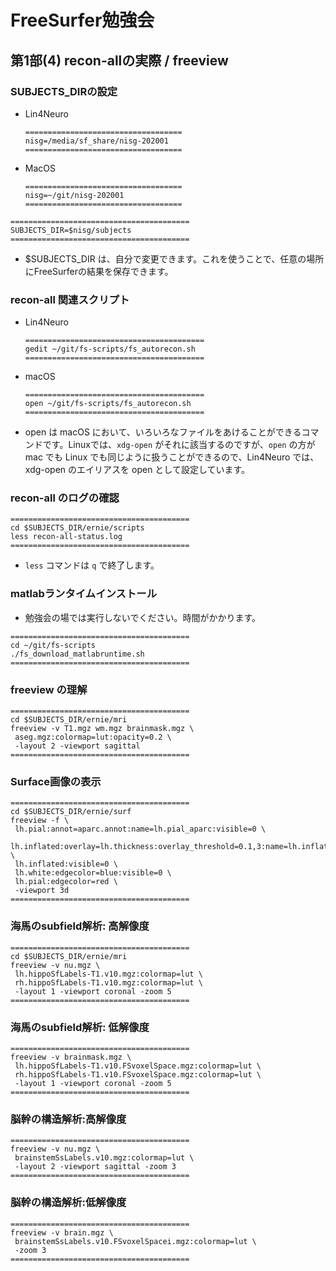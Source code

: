 # FreeSurfer勉強会

## 第1部(4) recon-allの実際 / freeview

### SUBJECTS_DIRの設定

- Lin4Neuro

	```
	===================================
	nisg=/media/sf_share/nisg-202001
	===================================
	```

- MacOS

	```
	===================================
	nisg=~/git/nisg-202001
	===================================
	```


```
========================================
SUBJECTS_DIR=$nisg/subjects
========================================
```

- $SUBJECTS_DIR は、自分で変更できます。これを使うことで、任意の場所にFreeSurferの結果を保存できます。


### recon-all 関連スクリプト

- Lin4Neuro

	```
	========================================
	gedit ~/git/fs-scripts/fs_autorecon.sh
	========================================
	```

- macOS

	```
	========================================
	open ~/git/fs-scripts/fs_autorecon.sh
	========================================
	```

- open は macOS において、いろいろなファイルをあけることができるコマンドです。Linuxでは、`xdg-open` がそれに該当するのですが、`open` の方が mac でも Linux でも同じように扱うことができるので、Lin4Neuro では、xdg-open のエイリアスを open として設定しています。

### recon-all のログの確認

```
========================================
cd $SUBJECTS_DIR/ernie/scripts
less recon-all-status.log
========================================
```

- `less` コマンドは `q` で終了します。


### matlabランタイムインストール

- 勉強会の場では実行しないでください。時間がかかります。

```
========================================
cd ~/git/fs-scripts
./fs_download_matlabruntime.sh
========================================
```


### freeview の理解

```
========================================
cd $SUBJECTS_DIR/ernie/mri
freeview -v T1.mgz wm.mgz brainmask.mgz \
 aseg.mgz:colormap=lut:opacity=0.2 \
 -layout 2 -viewport sagittal
========================================
```


### Surface画像の表示

```
========================================
cd $SUBJECTS_DIR/ernie/surf
freeview -f \
 lh.pial:annot=aparc.annot:name=lh.pial_aparc:visible=0 \
 lh.inflated:overlay=lh.thickness:overlay_threshold=0.1,3:name=lh.inflated_thickness:visible=0 \
 lh.inflated:visible=0 \
 lh.white:edgecolor=blue:visible=0 \
 lh.pial:edgecolor=red \
 -viewport 3d
========================================
```


### 海馬のsubfield解析: 高解像度

```
========================================
cd $SUBJECTS_DIR/ernie/mri
freeview -v nu.mgz \
 lh.hippoSfLabels-T1.v10.mgz:colormap=lut \
 rh.hippoSfLabels-T1.v10.mgz:colormap=lut \
 -layout 1 -viewport coronal -zoom 5
========================================
```


### 海馬のsubfield解析: 低解像度

```
========================================
freeview -v brainmask.mgz \
 lh.hippoSfLabels-T1.v10.FSvoxelSpace.mgz:colormap=lut \
 rh.hippoSfLabels-T1.v10.FSvoxelSpace.mgz:colormap=lut \
 -layout 1 -viewport coronal -zoom 5
========================================
```


### 脳幹の構造解析:高解像度

```
========================================
freeview -v nu.mgz \
 brainstemSsLabels.v10.mgz:colormap=lut \
 -layout 2 -viewport sagittal -zoom 3
========================================
```


### 脳幹の構造解析:低解像度

```
========================================
freeview -v brain.mgz \
 brainstemSsLabels.v10.FSvoxelSpacei.mgz:colormap=lut \
 -zoom 3
========================================
```

